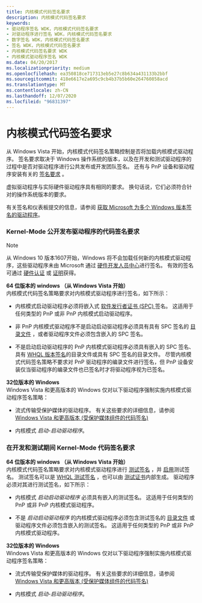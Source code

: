 ```yaml
---
title: 内核模式代码签名要求
description: 内核模式代码签名要求
keywords:
- 驱动程序签名 WDK，内核模式代码签名要求
- 对驱动程序进行签名 WDK，内核模式代码签名要求
- 数字签名 WDK，内核模式代码签名要求
- 签名 WDK，内核模式代码签名要求
- 内核模式代码签名要求 WDK
- 内核模式驱动程序签名 WDK
ms.date: 04/20/2017
ms.localizationpriority: medium
ms.openlocfilehash: ea350818ce717313eb5e27c8b634a431133b2bbf
ms.sourcegitcommit: 418e6617e2a695c9cb4b37b5b60e264760858acd
ms.translationtype: MT
ms.contentlocale: zh-CN
ms.lasthandoff: 12/07/2020
ms.locfileid: "96831397"
---
```

# <a name="kernel-mode-code-signing-requirements"></a>内核模式代码签名要求


从 Windows Vista 开始，内核模式代码签名策略控制是否将加载内核模式驱动程序。 签名要求取决于 Windows 操作系统的版本，以及在开发和测试驱动程序的过程中是否对驱动程序进行公共发布或开发团队签名。 还有与 PnP 设备和驱动程序安装有关的 [签名要求](pnp-device-installation-signing-requirements--windows-vista-and-later-.md) 。

虚拟驱动程序与实际硬件驱动程序具有相同的要求。 换句话说，它们必须符合针对的操作系统版本的要求。

有关签名和仪表板提交的信息，请参阅 [获取 Microsoft 为多个 Windows 版本签名的驱动程序](../dashboard/get-drivers-signed-by-microsoft-for-multiple-windows-versions.md)。

### <a name="kernel-mode-code-signing-requirements-for-public-release-of-a-driver"></a><a href="" id="kernel-mode-code-signing-requirements-for-public-release-of-a-driver"></a> Kernel-Mode 公开发布驱动程序的代码签名要求

> [!NOTE]
> 从 Windows 10 版本1607开始，Windows 将不会加载任何新的内核模式驱动程序，这些驱动程序未由 Microsoft 通过 [硬件开发人员中心](../dashboard/register-for-the-hardware-program.md)进行签名。  有效的签名可通过 [硬件认证](../dashboard/hardware-certification-submissions.md) 或 [证明](../dashboard/attestation-signing-a-kernel-driver-for-public-release.md)获得。 


<a href="" id="--------64-bit-versions-of-windows-starting-with-"></a>**64 位版本的 windows （从 Windows Vista 开始）**  
内核模式代码签名策略要求对内核模式驱动程序进行签名，如下所示：

-   内核模式启动驱动程序必须将嵌入式 [软件发行者证书 (SPC) ](software-publisher-certificate.md) 签名。 这适用于任何类型的 PnP 或非 PnP 内核模式启动驱动程序。

-   非 PnP 内核模式驱动程序不是启动启动驱动程序必须具有具有 SPC 签名的 [目录文件](catalog-files.md) ，或者驱动程序文件必须包含嵌入的 SPC 签名。

-   不是启动启动驱动程序的 PnP 内核模式驱动程序必须具有嵌入的 SPC 签名、具有 [WHQL 版本签名](whql-release-signature.md)的目录文件或具有 SPC 签名的目录文件。 尽管内核模式代码签名策略不要求对 PnP 驱动程序的编录文件进行签名，但 PnP 设备安装仅当驱动程序的编录文件也已签名时才将驱动程序视为已签名。

<a href="" id="32-bit-versions-of-windows"></a>**32位版本的 Windows**  
Windows Vista 和更高版本的 Windows 仅对以下驱动程序强制实施内核模式驱动程序签名策略：

-   流式传输受保护媒体的驱动程序。 有关这些要求的详细信息，请参阅 [Windows Vista 和更高版本 (受保护媒体组件的代码签名) ](/windows-hardware/test/hlk/)

-   内核模式 *启动-启动驱动程序*。

### <a name="kernel-mode-code-signing-requirements-during-development-and-test"></a><a href="" id="kernel-mode-code-signing-requirements-during-development-and-test"></a> 在开发和测试期间 Kernel-Mode 代码签名要求

<a href="" id="--------64-bit-versions-of-windows-starting-with-"></a>**64 位版本的 windows （从 Windows Vista 开始）**  
内核模式代码签名策略要求对内核模式驱动程序进行 [测试签名](test-signing-driver-packages.md) ，并 [启用](the-testsigning-boot-configuration-option.md)测试签名。 测试签名可以是 [WHQL 测试签名](whql-test-signature-program.md) ，也可以由 [测试证书](./makecert-test-certificate.md)内部生成。 驱动程序必须对其进行测试签名，如下所示：

-   内核模式 *启动启动驱动程序* 必须具有嵌入的测试签名。 这适用于任何类型的 PnP 或非 PnP 内核模式驱动程序。

-   不是 *启动启动驱动程序* 的内核模式驱动程序必须包含测试签名的 [目录文件](catalog-files.md) 或驱动程序文件必须包含嵌入的测试签名。 这适用于任何类型的 PnP 或非 PnP 内核模式驱动程序。

<a href="" id="32-bit-versions-of-windows"></a>**32位版本的 Windows**  
Windows Vista 和更高版本的 Windows 仅对以下驱动程序强制实施内核模式驱动程序签名策略：

-   流式传输受保护媒体的驱动程序。 有关这些要求的详细信息，请参阅 [Windows Vista 和更高版本 (受保护媒体组件的代码签名) ](/windows-hardware/test/hlk/)

-   内核模式 *启动-启动驱动程序*。

